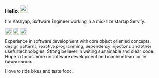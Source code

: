 ### Hello, <img src="https://media.giphy.com/media/hvRJCLFzcasrR4ia7z/giphy.gif" width="25px">

I'm Kashyap, Software Engineer working in a mid-size startup Servify.

<a href="https://www.linkedin.com/in/kashyapbhat/">
  <img align="left" alt="Kashyap's LinkdeIN" width="22px" src="https://cdn.jsdelivr.net/npm/simple-icons@v3/icons/linkedin.svg" />
</a>
<a href="http://youtube.com/kashyapbhat">
  <img align="left" alt="Kashyap's Youtube" width="22px" src="https://cdn.jsdelivr.net/npm/simple-icons@3.6.1/icons/youtube.svg" />
</a>
<a href="http://instagram.com/mr__bhat">
  <img align="left" alt="Kashyap's Instagram" width="22px" src="https://cdn.jsdelivr.net/npm/simple-icons@v3/icons/instagram.svg" />
</a>
<br />
<br />
Experience in software development with core object oriented concepts, design patterns, reactive programming, dependency injections and other useful technologies, Strong believer in writing sustainable and clean code. Hope to focus more on software development and machine learning in future career.

I love to ride bikes and taste food.
